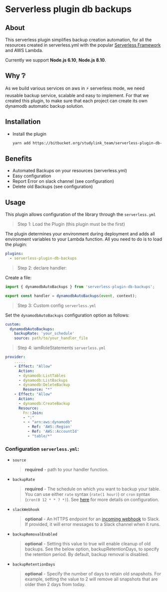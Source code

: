 # Serverless plugin db backups

## About

This serverless plugin simplifies backup creation automation, for all the resources created in
serverless.yml with the popular [Serverless Framework](https://serverless.com) and AWS Lambda.

Currently we support **Node.js 6.10**, **Node.js 8.10**.

## Why :grey_question:


As we build various services on aws in :zap: serverless mode, we need reusable backup service, scalable and easy to implement.
For that we created this plugin, to make sure that each project can create its own dynamodb automatic backup solution.

## Installation

* Install the plugin
  ```bash
  yarn add https://bitbucket.org/studylink_team/serverless-plugin-db-backups.git -D
  ```

## Benefits

* Automated Backups on your resources (serverless.yml)
* Easy configuration
* Report Error on slack channel (see configuration)
* Delete old Backups (see configuration)


## Usage
This plugin allows configuration of the library through the `serverless.yml`

> Step 1: Load the Plugin (this plugin must be the first)

The plugin determines your environment during deployment and adds all
environment variables to your Lambda function. All you need to
do is to load the plugin:

```yaml
plugins:
  - serverless-plugin-db-backups
```

> Step 2: declare handler:

Create a file:

```javascript
import { dynamodbAutoBackups } from 'serverless-plugin-db-backups';

export const handler = dynamodbAutoBackups(event, context);
```

> Step 3: Custom config `serverless.yml`

Set the `dynamodbAutoBackups` configuration option as follows:

```yaml
custom:
  dynamodbAutoBackups:
    backupRate: 'your_schedule'
    source: path/to/your_handler_file
```

> Step 4: iamRoleStatements `serverless.yml`

```yaml
provider:
    .....
    - Effect: "Allow"
      Action:
      - dynamodb:ListTables
      - dynamodb:ListBackups
      - dynamodb:DeleteBackup
        Resource: "*"
    - Effect: "Allow"
      Action:
      - dynamodb:CreateBackup
      Resource:
        Fn::Join:
        - ":"
        - - "arn:aws:dynamodb"
          - Ref: 'AWS::Region'
          - Ref: 'AWS::AccountId'
          - "table/*"
```

### Configuration `serverless.yml`:
* `source`
  > **required** - path to your handler function.
* `backupRate`
  > **required** - The schedule on which you want to backup your table. You can use either `rate` syntax (`rate(1 hour)`) or `cron` syntax (`cron(0 12 * * ? *)`). See [here](https://serverless.com/framework/docs/providers/aws/events/schedule/) for more details on configuration.
* `slackWebhook`
  > **optional** - An HTTPS endpoint for an [incoming webhook](https://api.slack.com/incoming-webhooks) to Slack. If provided, it will error messages to a Slack channel when it runs.
* `backupRemovalEnabled`
  > **optional** - Setting this value to true will enable cleanup of old backups. See the below option, backupRetentionDays, to specify the retention period. By default, backup removal is disabled.
* `backupRetentionDays`
  > **optional** - Specify the number of days to retain old snapshots. For example, setting the value to 2 will remove all snapshots that are older then 2 days from today.